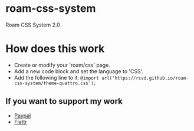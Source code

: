 # roam-css-system
Roam CSS System 2.0

# How does this work
- Create or modify your 'roam/css' page.
- Add a new code block and set the language to 'CSS'.
- Add the following line to it:
```@import url('https://rcvd.github.io/roam-css-system/theme-quattro.css');```


## If you want to support my work
- [Paypal](https://paypal.me/rcvd?locale.x=de_DE)
- [Flattr](https://flattr.com/@rcvd)
